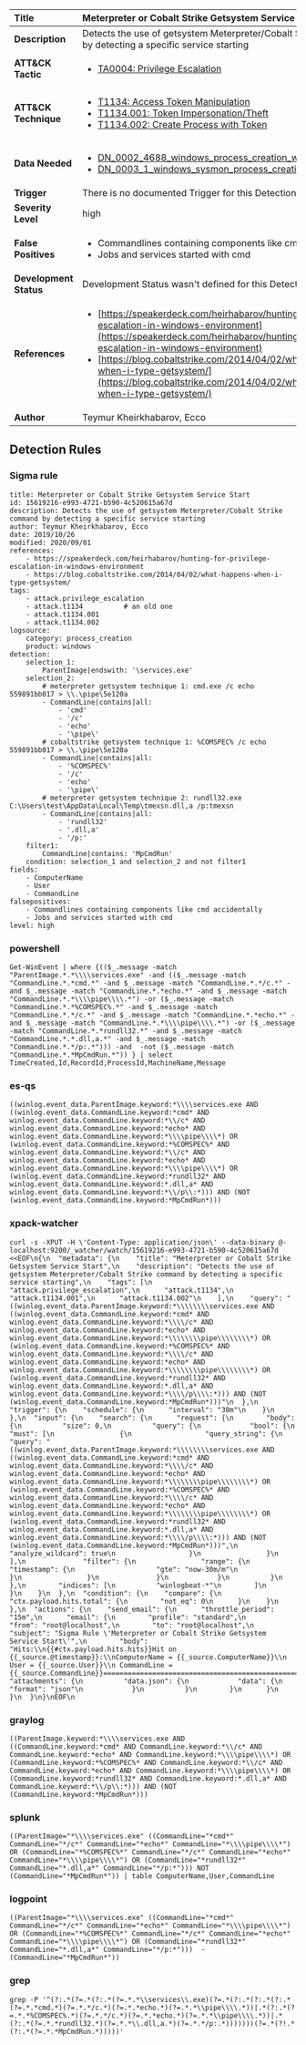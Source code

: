 | Title                    | Meterpreter or Cobalt Strike Getsystem Service Start       |
|:-------------------------|:------------------|
| **Description**          | Detects the use of getsystem Meterpreter/Cobalt Strike command by detecting a specific service starting |
| **ATT&amp;CK Tactic**    |  <ul><li>[TA0004: Privilege Escalation](https://attack.mitre.org/tactics/TA0004)</li></ul>  |
| **ATT&amp;CK Technique** | <ul><li>[T1134: Access Token Manipulation](https://attack.mitre.org/techniques/T1134)</li><li>[T1134.001: Token Impersonation/Theft](https://attack.mitre.org/techniques/T1134/001)</li><li>[T1134.002: Create Process with Token](https://attack.mitre.org/techniques/T1134/002)</li></ul>  |
| **Data Needed**          | <ul><li>[DN_0002_4688_windows_process_creation_with_commandline](../Data_Needed/DN_0002_4688_windows_process_creation_with_commandline.md)</li><li>[DN_0003_1_windows_sysmon_process_creation](../Data_Needed/DN_0003_1_windows_sysmon_process_creation.md)</li></ul>  |
| **Trigger**              |  There is no documented Trigger for this Detection Rule yet  |
| **Severity Level**       | high |
| **False Positives**      | <ul><li>Commandlines containing components like cmd accidentally</li><li>Jobs and services started with cmd</li></ul>  |
| **Development Status**   |  Development Status wasn't defined for this Detection Rule yet  |
| **References**           | <ul><li>[https://speakerdeck.com/heirhabarov/hunting-for-privilege-escalation-in-windows-environment](https://speakerdeck.com/heirhabarov/hunting-for-privilege-escalation-in-windows-environment)</li><li>[https://blog.cobaltstrike.com/2014/04/02/what-happens-when-i-type-getsystem/](https://blog.cobaltstrike.com/2014/04/02/what-happens-when-i-type-getsystem/)</li></ul>  |
| **Author**               | Teymur Kheirkhabarov, Ecco |


## Detection Rules

### Sigma rule

```
title: Meterpreter or Cobalt Strike Getsystem Service Start
id: 15619216-e993-4721-b590-4c520615a67d
description: Detects the use of getsystem Meterpreter/Cobalt Strike command by detecting a specific service starting
author: Teymur Kheirkhabarov, Ecco
date: 2019/10/26
modified: 2020/09/01
references:
    - https://speakerdeck.com/heirhabarov/hunting-for-privilege-escalation-in-windows-environment
    - https://blog.cobaltstrike.com/2014/04/02/what-happens-when-i-type-getsystem/
tags:
    - attack.privilege_escalation
    - attack.t1134          # an old one
    - attack.t1134.001
    - attack.t1134.002
logsource:
    category: process_creation
    product: windows
detection:
    selection_1:
        ParentImage|endswith: '\services.exe'
    selection_2:    
        # meterpreter getsystem technique 1: cmd.exe /c echo 559891bb017 > \\.\pipe\5e120a
        - CommandLine|contains|all:
            - 'cmd'
            - '/c'
            - 'echo'
            - '\pipe\'
        # cobaltstrike getsystem technique 1: %COMSPEC% /c echo 559891bb017 > \\.\pipe\5e120a
        - CommandLine|contains|all:
            - '%COMSPEC%'
            - '/c'
            - 'echo'
            - '\pipe\'
        # meterpreter getsystem technique 2: rundll32.exe C:\Users\test\AppData\Local\Temp\tmexsn.dll,a /p:tmexsn
        - CommandLine|contains|all:
            - 'rundll32'
            - '.dll,a'
            - '/p:'
    filter1:
        CommandLine|contains: 'MpCmdRun'
    condition: selection_1 and selection_2 and not filter1
fields:
    - ComputerName
    - User
    - CommandLine
falsepositives:
    - Commandlines containing components like cmd accidentally
    - Jobs and services started with cmd
level: high

```





### powershell
    
```
Get-WinEvent | where {(($_.message -match "ParentImage.*.*\\\\services.exe" -and (($_.message -match "CommandLine.*.*cmd.*" -and $_.message -match "CommandLine.*.*/c.*" -and $_.message -match "CommandLine.*.*echo.*" -and $_.message -match "CommandLine.*.*\\\\pipe\\\\.*") -or ($_.message -match "CommandLine.*.*%COMSPEC%.*" -and $_.message -match "CommandLine.*.*/c.*" -and $_.message -match "CommandLine.*.*echo.*" -and $_.message -match "CommandLine.*.*\\\\pipe\\\\.*") -or ($_.message -match "CommandLine.*.*rundll32.*" -and $_.message -match "CommandLine.*.*.dll,a.*" -and $_.message -match "CommandLine.*.*/p:.*"))) -and  -not ($_.message -match "CommandLine.*.*MpCmdRun.*")) } | select TimeCreated,Id,RecordId,ProcessId,MachineName,Message
```


### es-qs
    
```
((winlog.event_data.ParentImage.keyword:*\\\\services.exe AND ((winlog.event_data.CommandLine.keyword:*cmd* AND winlog.event_data.CommandLine.keyword:*\\/c* AND winlog.event_data.CommandLine.keyword:*echo* AND winlog.event_data.CommandLine.keyword:*\\\\pipe\\\\*) OR (winlog.event_data.CommandLine.keyword:*%COMSPEC%* AND winlog.event_data.CommandLine.keyword:*\\/c* AND winlog.event_data.CommandLine.keyword:*echo* AND winlog.event_data.CommandLine.keyword:*\\\\pipe\\\\*) OR (winlog.event_data.CommandLine.keyword:*rundll32* AND winlog.event_data.CommandLine.keyword:*.dll,a* AND winlog.event_data.CommandLine.keyword:*\\/p\\:*))) AND (NOT (winlog.event_data.CommandLine.keyword:*MpCmdRun*)))
```


### xpack-watcher
    
```
curl -s -XPUT -H \'Content-Type: application/json\' --data-binary @- localhost:9200/_watcher/watch/15619216-e993-4721-b590-4c520615a67d <<EOF\n{\n  "metadata": {\n    "title": "Meterpreter or Cobalt Strike Getsystem Service Start",\n    "description": "Detects the use of getsystem Meterpreter/Cobalt Strike command by detecting a specific service starting",\n    "tags": [\n      "attack.privilege_escalation",\n      "attack.t1134",\n      "attack.t1134.001",\n      "attack.t1134.002"\n    ],\n    "query": "((winlog.event_data.ParentImage.keyword:*\\\\\\\\services.exe AND ((winlog.event_data.CommandLine.keyword:*cmd* AND winlog.event_data.CommandLine.keyword:*\\\\/c* AND winlog.event_data.CommandLine.keyword:*echo* AND winlog.event_data.CommandLine.keyword:*\\\\\\\\pipe\\\\\\\\*) OR (winlog.event_data.CommandLine.keyword:*%COMSPEC%* AND winlog.event_data.CommandLine.keyword:*\\\\/c* AND winlog.event_data.CommandLine.keyword:*echo* AND winlog.event_data.CommandLine.keyword:*\\\\\\\\pipe\\\\\\\\*) OR (winlog.event_data.CommandLine.keyword:*rundll32* AND winlog.event_data.CommandLine.keyword:*.dll,a* AND winlog.event_data.CommandLine.keyword:*\\\\/p\\\\:*))) AND (NOT (winlog.event_data.CommandLine.keyword:*MpCmdRun*)))"\n  },\n  "trigger": {\n    "schedule": {\n      "interval": "30m"\n    }\n  },\n  "input": {\n    "search": {\n      "request": {\n        "body": {\n          "size": 0,\n          "query": {\n            "bool": {\n              "must": [\n                {\n                  "query_string": {\n                    "query": "((winlog.event_data.ParentImage.keyword:*\\\\\\\\services.exe AND ((winlog.event_data.CommandLine.keyword:*cmd* AND winlog.event_data.CommandLine.keyword:*\\\\/c* AND winlog.event_data.CommandLine.keyword:*echo* AND winlog.event_data.CommandLine.keyword:*\\\\\\\\pipe\\\\\\\\*) OR (winlog.event_data.CommandLine.keyword:*%COMSPEC%* AND winlog.event_data.CommandLine.keyword:*\\\\/c* AND winlog.event_data.CommandLine.keyword:*echo* AND winlog.event_data.CommandLine.keyword:*\\\\\\\\pipe\\\\\\\\*) OR (winlog.event_data.CommandLine.keyword:*rundll32* AND winlog.event_data.CommandLine.keyword:*.dll,a* AND winlog.event_data.CommandLine.keyword:*\\\\/p\\\\:*))) AND (NOT (winlog.event_data.CommandLine.keyword:*MpCmdRun*)))",\n                    "analyze_wildcard": true\n                  }\n                }\n              ],\n              "filter": {\n                "range": {\n                  "timestamp": {\n                    "gte": "now-30m/m"\n                  }\n                }\n              }\n            }\n          }\n        },\n        "indices": [\n          "winlogbeat-*"\n        ]\n      }\n    }\n  },\n  "condition": {\n    "compare": {\n      "ctx.payload.hits.total": {\n        "not_eq": 0\n      }\n    }\n  },\n  "actions": {\n    "send_email": {\n      "throttle_period": "15m",\n      "email": {\n        "profile": "standard",\n        "from": "root@localhost",\n        "to": "root@localhost",\n        "subject": "Sigma Rule \'Meterpreter or Cobalt Strike Getsystem Service Start\'",\n        "body": "Hits:\\n{{#ctx.payload.hits.hits}}Hit on {{_source.@timestamp}}:\\nComputerName = {{_source.ComputerName}}\\n        User = {{_source.User}}\\n CommandLine = {{_source.CommandLine}}================================================================================\\n{{/ctx.payload.hits.hits}}",\n        "attachments": {\n          "data.json": {\n            "data": {\n              "format": "json"\n            }\n          }\n        }\n      }\n    }\n  }\n}\nEOF\n
```


### graylog
    
```
((ParentImage.keyword:*\\\\services.exe AND ((CommandLine.keyword:*cmd* AND CommandLine.keyword:*\\/c* AND CommandLine.keyword:*echo* AND CommandLine.keyword:*\\\\pipe\\\\*) OR (CommandLine.keyword:*%COMSPEC%* AND CommandLine.keyword:*\\/c* AND CommandLine.keyword:*echo* AND CommandLine.keyword:*\\\\pipe\\\\*) OR (CommandLine.keyword:*rundll32* AND CommandLine.keyword:*.dll,a* AND CommandLine.keyword:*\\/p\\:*))) AND (NOT (CommandLine.keyword:*MpCmdRun*)))
```


### splunk
    
```
((ParentImage="*\\\\services.exe" ((CommandLine="*cmd*" CommandLine="*/c*" CommandLine="*echo*" CommandLine="*\\\\pipe\\\\*") OR (CommandLine="*%COMSPEC%*" CommandLine="*/c*" CommandLine="*echo*" CommandLine="*\\\\pipe\\\\*") OR (CommandLine="*rundll32*" CommandLine="*.dll,a*" CommandLine="*/p:*"))) NOT (CommandLine="*MpCmdRun*")) | table ComputerName,User,CommandLine
```


### logpoint
    
```
((ParentImage="*\\\\services.exe" ((CommandLine="*cmd*" CommandLine="*/c*" CommandLine="*echo*" CommandLine="*\\\\pipe\\\\*") OR (CommandLine="*%COMSPEC%*" CommandLine="*/c*" CommandLine="*echo*" CommandLine="*\\\\pipe\\\\*") OR (CommandLine="*rundll32*" CommandLine="*.dll,a*" CommandLine="*/p:*")))  -(CommandLine="*MpCmdRun*"))
```


### grep
    
```
grep -P '^(?:.*(?=.*(?:.*(?=.*.*\\services\\.exe)(?=.*(?:.*(?:.*(?:.*(?=.*.*cmd.*)(?=.*.*/c.*)(?=.*.*echo.*)(?=.*.*\\pipe\\\\.*))|.*(?:.*(?=.*.*%COMSPEC%.*)(?=.*.*/c.*)(?=.*.*echo.*)(?=.*.*\\pipe\\\\.*))|.*(?:.*(?=.*.*rundll32.*)(?=.*.*\\.dll,a.*)(?=.*.*/p:.*)))))))(?=.*(?!.*(?:.*(?=.*.*MpCmdRun.*)))))'
```



